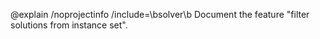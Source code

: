 @explain /noprojectinfo /include=\bsolver\b Document the feature "filter solutions from instance set".